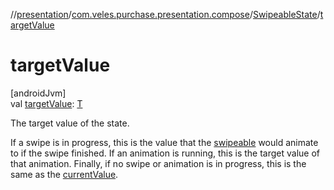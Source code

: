 //[presentation](../../../index.md)/[com.veles.purchase.presentation.compose](../index.md)/[SwipeableState](index.md)/[targetValue](target-value.md)

# targetValue

[androidJvm]\
val [targetValue](target-value.md): [T](index.md)

The target value of the state.

If a swipe is in progress, this is the value that the [swipeable](../swipeable.md) would animate to if the swipe finished. If an animation is running, this is the target value of that animation. Finally, if no swipe or animation is in progress, this is the same as the [currentValue](current-value.md).
